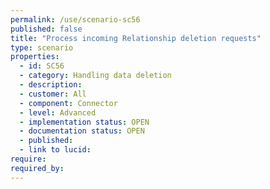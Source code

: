 ```yaml
---
permalink: /use/scenario-sc56
published: false
title: "Process incoming Relationship deletion requests"
type: scenario
properties:
  - id: SC56
  - category: Handling data deletion
  - description: 
  - customer: All
  - component: Connector
  - level: Advanced
  - implementation status: OPEN
  - documentation status: OPEN
  - published: 
  - link to lucid: 
require:
required_by:
---
```


